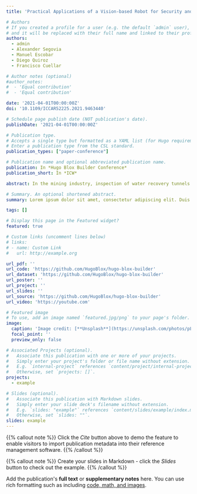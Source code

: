 ```yaml
---
title: 'Practical Applications of a Vision-based Robot for Security and Safety of Tailings Tunnels Infrastructure in the Mining Industry'

# Authors
# If you created a profile for a user (e.g. the default `admin` user), write the username (folder name) here
# and it will be replaced with their full name and linked to their profile.
authors:
  - admin
  - Alexander Segovia
  - Manuel Escobar
  - Diego Quiroz
  - Francisco Cuellar

# Author notes (optional)
#author_notes:
#  - 'Equal contribution'
#  - 'Equal contribution'

date: '2021-04-01T00:00:00Z'
doi: '10.1109/ICCAR52225.2021.9463440'

# Schedule page publish date (NOT publication's date).
publishDate: '2021-04-01T00:00:00Z'

# Publication type.
# Accepts a single type but formatted as a YAML list (for Hugo requirements).
# Enter a publication type from the CSL standard.
publication_types: ["paper-conference"] 

# Publication name and optional abbreviated publication name.
publication: In *Hugo Blox Builder Conference*
publication_short: In *ICW*

abstract: In the mining industry, inspection of water recovery tunnels from tailings ponds is a critical activity in order to prevent disasters that could harm personnel, the environment and the infrastructure. Tunnel inspections are considered of high risk due to hazardous conditions such as working near water sources, inside confined spaces and the presence of toxic gases. We propose the use of a vision-based robotic vehicle for water recovery tunnels inspection, improving the security and safety of this high risk but required task. This paper describes the experience of performing a remote inspection of a tailing pond water recovery tunnel using a robot. The identification of challenges, the establishment of a inspection plan, the remote inspection methodology and the safety regulations required in the mining industry are detailed. After evaluating the performance of the inspection robot in field, the need for a 3D reconstruction functionality in order to improve the tunnel diagnosis was identified. The design, preliminary test and results of the performance of a 3D reconstruction module for the inspection robot are presented and discussed.

# Summary. An optional shortened abstract.
summary: Lorem ipsum dolor sit amet, consectetur adipiscing elit. Duis posuere tellus ac convallis placerat. Proin tincidunt magna sed ex sollicitudin condimentum.

tags: []

# Display this page in the Featured widget?
featured: true

# Custom links (uncomment lines below)
# links:
# - name: Custom Link
#   url: http://example.org

url_pdf: ''
url_code: 'https://github.com/HugoBlox/hugo-blox-builder'
url_dataset: 'https://github.com/HugoBlox/hugo-blox-builder'
url_poster: ''
url_project: ''
url_slides: ''
url_source: 'https://github.com/HugoBlox/hugo-blox-builder'
url_video: 'https://youtube.com'

# Featured image
# To use, add an image named `featured.jpg/png` to your page's folder.
image:
  caption: 'Image credit: [**Unsplash**](https://unsplash.com/photos/pLCdAaMFLTE)'
  focal_point: ''
  preview_only: false

# Associated Projects (optional).
#   Associate this publication with one or more of your projects.
#   Simply enter your project's folder or file name without extension.
#   E.g. `internal-project` references `content/project/internal-project/index.md`.
#   Otherwise, set `projects: []`.
projects:
  - example

# Slides (optional).
#   Associate this publication with Markdown slides.
#   Simply enter your slide deck's filename without extension.
#   E.g. `slides: "example"` references `content/slides/example/index.md`.
#   Otherwise, set `slides: ""`.
slides: example
---
```


{{% callout note %}}
Click the _Cite_ button above to demo the feature to enable visitors to import publication metadata into their reference management software.
{{% /callout %}}

{{% callout note %}}
Create your slides in Markdown - click the _Slides_ button to check out the example.
{{% /callout %}}

Add the publication's **full text** or **supplementary notes** here. You can use rich formatting such as including [code, math, and images](https://docs.hugoblox.com/content/writing-markdown-latex/).
